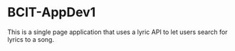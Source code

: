# BCIT-AppDev1
This is a single page application that uses a lyric API to let users search for lyrics to a song.
